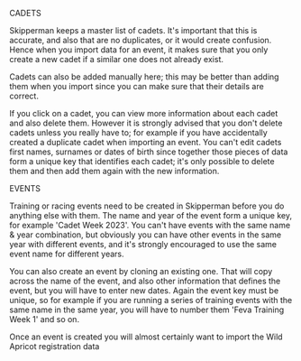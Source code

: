 
CADETS

Skipperman keeps a master list of cadets. It's important that this is accurate, and also that are no duplicates, or it would create confusion. Hence when you import data for an event, it makes sure that you only create a new cadet if a similar one does not already exist.

Cadets can also be added manually here; this may be better than adding them when you import since you can make sure that their details are correct.

If you click on a cadet, you can view more information about each cadet and also delete them. However it is strongly advised that you don't delete cadets unless you really have to; for example if you have accidentally created a duplicate cadet when importing an event. You can't edit cadets first names, surnames or dates of birth since together those pieces of data form a unique key that identifies each cadet; it's only possible to delete them and then add them again with the new information. 


EVENTS

Training or racing events need to be created in Skipperman before you do anything else with them. The name and year of the event form a unique key, for example 'Cadet Week 2023'. You can't have events with the same name & year combination, but obviously you can have other events in the same year with different events, and it's strongly encouraged to use the same event name for different years. 

You can also create an event by cloning an existing one. That will copy across the name of the event, and also other information that defines the event, but you will have to enter new dates. Again the event key must be unique, so for example if you are running a series of training events with the same name in the same year, you will have to number them 'Feva Training Week 1' and so on. 

Once an event is created you will almost certainly want to import the Wild Apricot registration data


